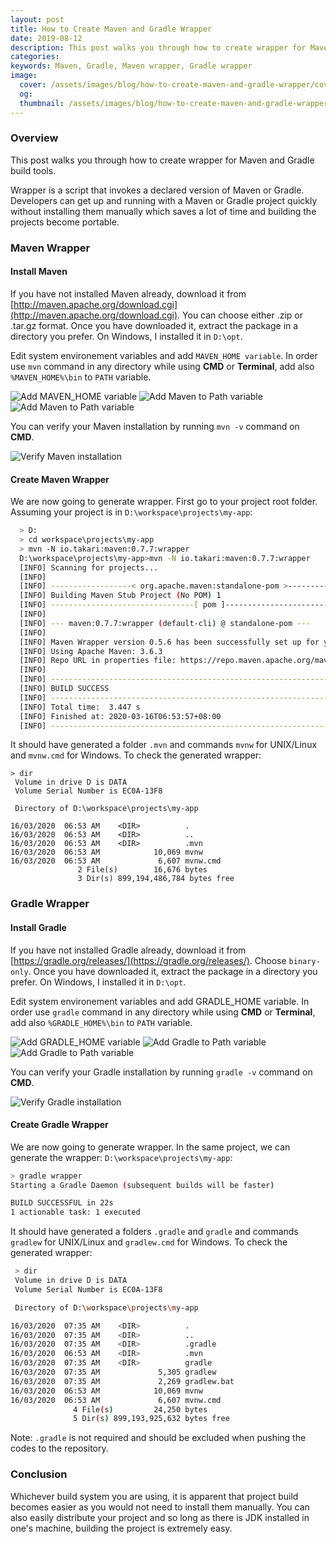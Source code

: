 ```yaml
---
layout: post
title: How to Create Maven and Gradle Wrapper
date: 2019-08-12
description: This post walks you through how to create wrapper for Maven and Gradle build tools.
categories:
keywords: Maven, Gradle, Maven wrapper, Gradle wrapper
image:
  cover: /assets/images/blog/how-to-create-maven-and-gradle-wrapper/cover.JPG
  og:
  thumbnail: /assets/images/blog/how-to-create-maven-and-gradle-wrapper/thumbnail.png
---
```


### Overview

This post walks you through how to create wrapper for Maven and Gradle build tools.

Wrapper is a script that invokes a declared version of Maven or Gradle. Developers can get up and running with a Maven or Gradle project quickly without installing them manually which saves a lot of time and building the projects become portable.

### Maven Wrapper

#### Install Maven

If you have not installed Maven already, download it from [http://maven.apache.org/download.cgi](http://maven.apache.org/download.cgi). You can choose either .zip or .tar.gz format. Once you have downloaded it, extract the package in a directory you prefer. On Windows, I installed it in `D:\opt`.

Edit system environement variables and add `MAVEN_HOME variable`. In order use `mvn` command in any directory while using **CMD** or **Terminal**, add also `%MAVEN_HOME%\bin` to `PATH` variable.

<img class="img-fluid" src="/assets/images/blog/how-to-create-maven-and-gradle-wrapper/1.JPG" alt="Add MAVEN_HOME variable">

<img class="img-fluid" src="/assets/images/blog/how-to-create-maven-and-gradle-wrapper/2.JPG" alt="Add Maven to Path variable">

<img class="img-fluid" src="/assets/images/blog/how-to-create-maven-and-gradle-wrapper/3.JPG" alt="Add Maven to Path variable">

You can verify your Maven installation by running `mvn -v` command on **CMD**.

<img class="img-fluid" src="/assets/images/blog/how-to-create-maven-and-gradle-wrapper/4.JPG" alt="Verify Maven installation">

#### Create Maven Wrapper

We are now going to generate wrapper. First go to your project root folder. Assuming your project is in `D:\workspace\projects\my-app`:

```bash
  > D:
  > cd workspace\projects\my-app
  > mvn -N io.takari:maven:0.7.7:wrapper
  D:\workspace\projects\my-app>mvn -N io.takari:maven:0.7.7:wrapper
  [INFO] Scanning for projects...
  [INFO]
  [INFO] ------------------< org.apache.maven:standalone-pom >-------------------
  [INFO] Building Maven Stub Project (No POM) 1
  [INFO] --------------------------------[ pom ]---------------------------------
  [INFO]
  [INFO] --- maven:0.7.7:wrapper (default-cli) @ standalone-pom ---
  [INFO]
  [INFO] Maven Wrapper version 0.5.6 has been successfully set up for your project.
  [INFO] Using Apache Maven: 3.6.3
  [INFO] Repo URL in properties file: https://repo.maven.apache.org/maven2
  [INFO]
  [INFO] ------------------------------------------------------------------------
  [INFO] BUILD SUCCESS
  [INFO] ------------------------------------------------------------------------
  [INFO] Total time:  3.447 s
  [INFO] Finished at: 2020-03-16T06:53:57+08:00
  [INFO] ------------------------------------------------------------------------
```

It should have generated a folder `.mvn` and commands `mvnw` for UNIX/Linux and `mvnw.cmd` for Windows. To check the generated wrapper:

```bash"
> dir
 Volume in drive D is DATA
 Volume Serial Number is EC0A-13F8

 Directory of D:\workspace\projects\my-app

16/03/2020  06:53 AM    <DIR>          .
16/03/2020  06:53 AM    <DIR>          ..
16/03/2020  06:53 AM    <DIR>          .mvn
16/03/2020  06:53 AM            10,069 mvnw
16/03/2020  06:53 AM             6,607 mvnw.cmd
               2 File(s)        16,676 bytes
               3 Dir(s) 899,194,486,784 bytes free
```

### Gradle Wrapper

#### Install Gradle

If you have not installed Gradle already, download it from [https://gradle.org/releases/](https://gradle.org/releases/). Choose `binary-only`. Once you have downloaded it, extract the package in a directory you prefer. On Windows, I installed it in `D:\opt`.

Edit system environement variables and add GRADLE_HOME variable. In order use `gradle` command in any directory while using **CMD** or **Terminal**, add also `%GRADLE_HOME%\bin` to `PATH` variable.

<img class="img-fluid" src="/assets/images/blog/how-to-create-maven-and-gradle-wrapper/5.JPG" alt="Add GRADLE_HOME variable">

<img class="img-fluid" src="/assets/images/blog/how-to-create-maven-and-gradle-wrapper/6.JPG" alt="Add Gradle to Path variable">

<img class="img-fluid" src="/assets/images/blog/how-to-create-maven-and-gradle-wrapper/7.JPG" alt="Add Gradle to Path variable">

You can verify your Gradle installation by running `gradle -v` command on **CMD**.

<img class="img-fluid" src="/assets/images/blog/how-to-create-maven-and-gradle-wrapper/8.JPG" alt="Verify Gradle installation">

#### Create Gradle Wrapper

We are now going to generate wrapper. In the same project, we can generate the wrapper: `D:\workspace\projects\my-app`:

```bash
> gradle wrapper
Starting a Gradle Daemon (subsequent builds will be faster)

BUILD SUCCESSFUL in 22s
1 actionable task: 1 executed
```

It should have generated a folders `.gradle` and `gradle` and commands `gradlew` for UNIX/Linux and `gradlew.cmd` for Windows. To check the generated wrapper:

```bash
 > dir
 Volume in drive D is DATA
 Volume Serial Number is EC0A-13F8

 Directory of D:\workspace\projects\my-app

16/03/2020  07:35 AM    <DIR>          .
16/03/2020  07:35 AM    <DIR>          ..
16/03/2020  07:35 AM    <DIR>          .gradle
16/03/2020  06:53 AM    <DIR>          .mvn
16/03/2020  07:35 AM    <DIR>          gradle
16/03/2020  07:35 AM             5,305 gradlew
16/03/2020  07:35 AM             2,269 gradlew.bat
16/03/2020  06:53 AM            10,069 mvnw
16/03/2020  06:53 AM             6,607 mvnw.cmd
              4 File(s)         24,250 bytes
              5 Dir(s) 899,193,925,632 bytes free
```

Note: `.gradle` is not required and should be excluded when pushing the codes to the repository.

### Conclusion

Whichever build system you are using, it is apparent that project build becomes easier as you would not need to install them manually. You can also easily distribute your project and so long as there is JDK installed in one's machine, building the project is extremely easy.
